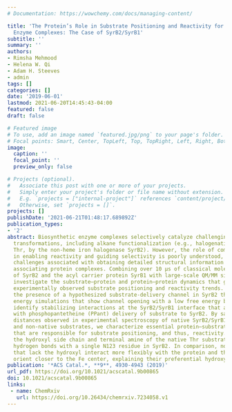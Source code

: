 ```yaml
---
# Documentation: https://wowchemy.com/docs/managing-content/

title: 'The Protein’s Role in Substrate Positioning and Reactivity for Biosynthetic
  Enzyme Complexes: The Case of SyrB2/SyrB1'
subtitle: ''
summary: ''
authors:
- Rimsha Mehmood
- Helena W. Qi
- Adam H. Steeves
- admin
tags: []
categories: []
date: '2019-06-01'
lastmod: 2021-06-20T14:45:43-04:00
featured: false
draft: false

# Featured image
# To use, add an image named `featured.jpg/png` to your page's folder.
# Focal points: Smart, Center, TopLeft, Top, TopRight, Left, Right, BottomLeft, Bottom, BottomRight.
image:
  caption: ''
  focal_point: ''
  preview_only: false

# Projects (optional).
#   Associate this post with one or more of your projects.
#   Simply enter your project's folder or file name without extension.
#   E.g. `projects = ["internal-project"]` references `content/project/deep-learning/index.md`.
#   Otherwise, set `projects = []`.
projects: []
publishDate: '2021-06-21T01:48:17.689892Z'
publication_types:
- '2'
abstract: Biosynthetic enzyme complexes selectively catalyze challenging chemical
  transformations, including alkane functionalization (e.g., halogenation of threonine,
  Thr, by the non-heme iron halogenase SyrB2). However, the role of complex formation
  in enabling reactivity and guiding selectivity is poorly understood, owing to the
  challenges associated with obtaining detailed structural information on the dynamically
  associating protein complexes. Combining over 10 μs of classical molecular dynamics
  of SyrB2 and the acyl carrier protein SyrB1 with large-scale QM/MM simulation, we
  investigate the substrate–protein and protein–protein dynamics that give rise to
  experimentally observed substrate positioning and reactivity trends. We confirm
  the presence of a hypothesized substrate-delivery channel in SyrB2 through free
  energy simulations that show channel opening with a low free energy barrier. We
  identify stabilizing interactions at the SyrB2/SyrB1 interface that are compatible
  with phosphopantetheine (PPant) delivery of substrate to SyrB2. By sampling metal–substrate
  distances observed in experimental spectroscopy of native SyrB2/SyrB1-PPant-S-Thr
  and non-native substrates, we characterize essential protein–substrate interactions
  that are responsible for substrate positioning, and thus, reactivity. We observe
  the hydroxyl side chain and terminal amine of the native Thr substrate to form cooperative
  hydrogen bonds with a single N123 residue in SyrB2. In comparison, non-native substrates
  that lack the hydroxyl interact more flexibly with the protein and therefore can
  orient closer to the Fe center, explaining their preferential hydroxylation.
publication: '*ACS Catal.*, **9**, 4930-4943 (2019)'
url_pdf: https://doi.org/10.1021/acscatal.9b00865
doi: 10.1021/acscatal.9b00865
links:
 - name: ChemRxiv
   url: https://doi.org/10.26434/chemrxiv.7234058.v1
---
```

